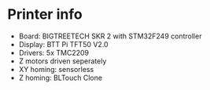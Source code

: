 # Printer info
* Board: BIGTREETECH SKR 2 with STM32F249 controller
* Display: BTT Pi TFT50 V2.0
* Drivers: 5x TMC2209
* Z motors driven seperately
* XY homing: sensorless
* Z homing: BLTouch Clone